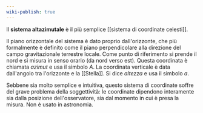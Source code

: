 ```yaml
---
wiki-publish: true
---
```

Il **sistema altazimutale** è il più semplice [[sistema di coordinate celesti]].

Il piano orizzontale del sistema è dato proprio dall'orizzonte, che più formalmente è definito come il piano perpendicolare alla direzione del campo gravitazionale terrestre locale. Come punto di riferimento si prende il nord e si misura in senso orario (da nord verso est). Questa coordinata è chiamata *azimut* e usa il simbolo $A$. La coordinata verticale è data dall'angolo tra l'orizzonte e la [[Stella]]. Si dice *altezza* e usa il simbolo $a$.

 Sebbene sia molto semplice e intuitiva, questo sistema di coordinate soffre del grave problema della soggettività: le coordinate dipendono interamente sia dalla posizione dell'osservatore, sia dal momento in cui è presa la misura. Non è usato in astronomia.